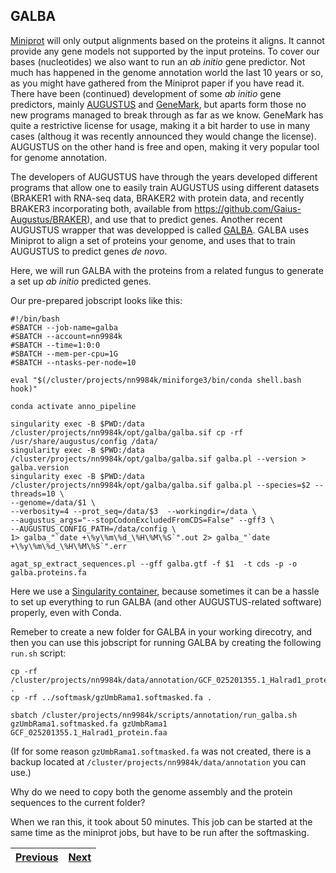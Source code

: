 ## GALBA
[Miniprot](02_miniprot) will only output alignments based on the proteins it aligns. It cannot provide any gene models not supported by the input proteins. To cover our bases (nucleotides) we also want to run an _ab initio_ gene predictor. Not much has happened in the genome annotation world the last 10 years or so, as you might have gathered from the Miniprot paper if you have read it. There have been (continued) development of some _ab initio_ gene predictors, mainly [AUGUSTUS](https://github.com/Gaius-Augustus/Augustus) and [GeneMark](http://exon.gatech.edu/GeneMark/), but aparts form those no new programs managed to break through as far as we know. GeneMark has quite a restrictive license for usage, making it a bit harder to use in many cases (althoug it was recently announced they would change the license). AUGUSTUS on the other hand is free and open, making it very popular tool for genome annotation. 

The developers of AUGUSTUS have through the years developed different programs that allow one to easily train AUGUSTUS using different datasets (BRAKER1 with RNA-seq data, BRAKER2 with protein data, and recently BRAKER3 incorporating both, available from https://github.com/Gaius-Augustus/BRAKER), and use that to predict genes. Another recent AUGUSTUS wrapper that was developped is called [GALBA](https://github.com/Gaius-Augustus/GALBA). GALBA uses Miniprot to align a set of proteins your genome, and uses that to train AUGUSTUS to predict genes _de novo_.

Here, we will run GALBA with the proteins from a related fungus to generate a set up _ab initio_ predicted genes.

Our pre-prepared jobscript looks like this: 
```
#!/bin/bash
#SBATCH --job-name=galba
#SBATCH --account=nn9984k
#SBATCH --time=1:0:0
#SBATCH --mem-per-cpu=1G
#SBATCH --ntasks-per-node=10

eval "$(/cluster/projects/nn9984k/miniforge3/bin/conda shell.bash hook)" 

conda activate anno_pipeline

singularity exec -B $PWD:/data /cluster/projects/nn9984k/opt/galba/galba.sif cp -rf /usr/share/augustus/config /data/
singularity exec -B $PWD:/data /cluster/projects/nn9984k/opt/galba/galba.sif galba.pl --version > galba.version
singularity exec -B $PWD:/data /cluster/projects/nn9984k/opt/galba/galba.sif galba.pl --species=$2 --threads=10 \
--genome=/data/$1 \
--verbosity=4 --prot_seq=/data/$3  --workingdir=/data \
--augustus_args="--stopCodonExcludedFromCDS=False" --gff3 \
--AUGUSTUS_CONFIG_PATH=/data/config \
1> galba_"`date +\%y\%m\%d_\%H\%M\%S`".out 2> galba_"`date +\%y\%m\%d_\%H\%M\%S`".err

agat_sp_extract_sequences.pl --gff galba.gtf -f $1  -t cds -p -o galba.proteins.fa
```
Here we use a [Singularity container](https://docs.sylabs.io/guides/3.5/user-guide/introduction.html), because sometimes it can be a hassle to set up everything to run GALBA (and other AUGUSTUS-related software) properly, even with Conda. 

Remeber to create a new folder for GALBA in your working direcotry, and then you can use this jobscript for running GALBA by creating the following `run.sh` script:
```
cp -rf /cluster/projects/nn9984k/data/annotation/GCF_025201355.1_Halrad1_protein.faa  .
cp -rf ../softmask/gzUmbRama1.softmasked.fa .

sbatch /cluster/projects/nn9984k/scripts/annotation/run_galba.sh gzUmbRama1.softmasked.fa gzUmbRama1 GCF_025201355.1_Halrad1_protein.faa
```

(If for some reason `gzUmbRama1.softmasked.fa` was not created, there is a backup located at `/cluster/projects/nn9984k/data/annotation` you can use.)

Why do we need to copy both the genome assembly and the protein sequences to the current folder?

When we ran this, it took about 50 minutes. This job can be started at the same time as the miniprot jobs, but have to be run after the softmasking.

|[Previous](https://github.com/ebp-nor/workshop-2024/blob/main/day2_genome_annotation/02_miniprot.md)|[Next](https://github.com/ebp-nor/workshop-2024/blob/main/day2_genome_annotation/04_evm.md)|
|---|---|

